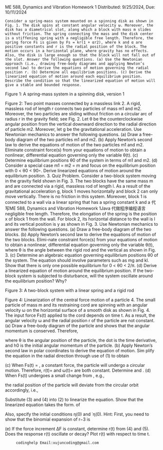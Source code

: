 ME 588, Dynamics and Vibration Homework 1 Distributed: 9/25/2024, Due: 10/11/2024

    Consider a spring-mass system mounted on a spinning disk as shown in Fig. 1. The disk spins at constant angular velocity ω. Moreover, the disk has a diametrical slot, along which a block with mass m slides without friction. The spring connecting the mass and the disk center is a stiffening spring with a negligible free length. Therefore, the spring force Fs is given by Fs = kr(1 + αr2), where k and α are positive constants and r is the radial position of the block. The motion occurs in a horizontal plane, where gravity has no effects. Also, the disk is large enough so that the block will not fall out of the slot. Answer the following questions. (a) Use the Newtonian approach (i.e., drawing free-body diagrams and applying Newton’s second law) to derive the equations of motion governing the radial position r. (b) Determine all equilibrium positions. (c) Derive the linearized equation of motion around each equilibrium position. Describe the condition so that the linearized equation of motion will give a stable and bounded response.

Figure 1: A spring-mass system in a spinning disk, version 1

Figure 2: Two point masses connected by a massless link 2. A rigid, massless rod of length r connects two particles of mass m1 and m2. Moreover, the two particles are sliding without friction on a circular arc of radius r in the gravity field; see Fig. 2. Let θ be the counterclockwise angular position from the vertical downward direction to the radial direction of particle m2. Moreover, let g be the gravitational acceleration. Use Newtonian mechanics to answer the following questions. (a) Draw a free-body diagram of the two particles m1 and m2. (b) Apply Newton’s second law to derive the equations of motion of the two particles m1 and m2. Eliminate constraint force(s) from your equations of motion to obtain a nonlinear, differential equation governing only the variable θ(t). (c) Determine equilibrium positions θ0 of the system in terms of m1 and m2. (d) Consider a special case m1 = m2 = m and focus on the equilibrium position with 0 < θ0 < 90◦. Derive linearized equations of motion around the equilibrium position. 3. Quiz Problem. Consider a two-block system moving in the gravity field shown in Fig. 3. The two blocks have the same mass m and are connected via a rigid, massless rod of length l. As a result of the gravitational acceleration g, block 1 moves horizontally and block 2 can only move vertically. There is no friction in this system. Moreover, block 1 is connected to a wall via a linear spring that has a spring constant k and a 代 写ME 588, Dynamics and Vibration Homework 1Java 代做程序编程语言negligible free length. Therefore, the elongation of the spring is the position x of block 1 from the wall. For block 2, its horizontal distance to the wall is l and its vertical position is y as shown in Fig. 3. Use Newtonian mechanics to answer the following questions. (a) Draw a free-body diagram of the two blocks. (b) Apply Newton’s second law to derive the equations of motion of the two blocks. Elimi-nate constraint force(s) from your equations of motion to obtain a nonlinear, differential equation governing only the variable θ(t), where θ is the angle between the rigid rod and the vertical as shown in Fig. 3. (c) Determine an algebraic equation governing equilibrium positions θ0 of the system. The equation should involve parameters such as mg and kl. Show that there is only one possible equilibrium for 0 < θ0 < 2/π. (d) Derive a linearized equation of motion around the equilibrium position. If the two-block system is subjected to disturbance, will the system oscillate around the equilibrium position? Why?

Figure 3: A two-block system with a linear spring and a rigid rod

Figure 4: Linearization of the central force motion of a particle 4. The small particle of mass m and its restraining cord are spinning with an angular velocity ω on the horizontal surface of a smooth disk as shown in Fig. 4. The input force Fs(t) applied to the cord depends on time t. As a result, the angular velocity ω and the radial position r of the particle are not constant. (a) Draw a free-body diagram of the particle and shows that the angular momentum is conserved. Therefore,

where θ is the angular position of the particle, the dot is the time derivative, and h0 is the initial angular momentum of the particle. (b) Apply Newton’s second law in polar coordinates to derive the equation of motion. Sim plify the equation in the radial direction through use of (1) to obtain

(c) When Fs(t) = , a constant force, the particle will undergo a circular motion. Therefore, r(t)= and ω(t)= are both constant. Determine  and . (d) When Fs(t) undergoes a small change from , e.g.,

the radial position of the particle will deviate from the circular orbit accordingly, i.e.,

Substitute (3) and (4) into (2) to linearize the equation. Show that the linearized equation takes the form. of

Also, specify the initial conditions η(0) and ˙η(0). Hint: First, you need to show that the binomial expansion of r−3 is

(e) If the force increment ∆F is constant, determine r(t) from (4) and (5). Does the response r(t) oscillate or decay? Plot r(t) with respect to time t.

         
         
         codinghelp Email:xujuncoding@gmail.com
